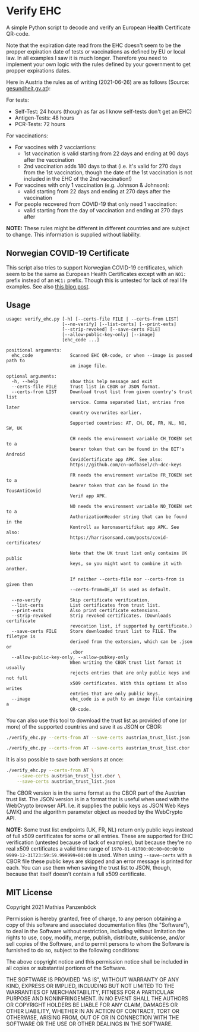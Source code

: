 Verify EHC
==========

A simple Python script to decode and verify an European Health Certificate QR-code.

Note that the expiration date read from the EHC doesn't seem to be the propper
expiration date of tests or vaccinations as defined by EU or local law. In all
examples I saw it is much longer. Therefore you need to implement your own logic
with the rules defined by your government to get propper expirations dates.

Here in Austria the rules as of writing (2021-06-26) are as follows (Source:
[gesundheit.gv.at](https://www.gesundheit.gv.at/service/gruener-pass/inhalt#heading_Was_bekomme_ich_ein_Impfzertifikat_und_wie_lange_gilt_es_)):

For tests:

* Self-Test: 24 hours (though as far as I know self-tests don't get an EHC)
* Antigen-Tests: 48 hours
* PCR-Tests: 72 hours

For vaccinations:

* For vaccines with 2 vacciantions:
  - 1st vaccination is valid starting from 22 days and ending at 90 days after
    the vaccination
  - 2nd vaccination adds 180 days to that (i.e. it's valid for 270 days from
    the 1st vaccination, though the date of the 1st vaccination is not included
    in the EHC of the 2nd vaccination!)
* For vaccines with only 1 vaccination (e.g. Johnson & Johnson):
  - valid starting from 22 days and ending at 270 days after the vaccination
* For people recovered from COVID-19 that only need 1 vaccination:
  - valid starting from the day of vaccination and ending at 270 days after

**NOTE:** These rules might be different in different countries and are subject
to change. This information is supplied without liability.

Norwegian COVID-19 Certificate
------------------------------

This script also tries to support Norwegian COVID-19 certificates, which seem
to be the same as European Health Certificates except with an `NO1:` prefix
instead of an `HC1:` prefix. Though this is untested for lack of real life
examples. See also
[this blog post](https://harrisonsand.com/posts/covid-certificates/).

Usage
-----

```plain
usage: verify_ehc.py [-h] [--certs-file FILE | --certs-from LIST]
                     [--no-verify] [--list-certs] [--print-exts]
                     [--strip-revoked] [--save-certs FILE]
                     [--allow-public-key-only] [--image]
                     [ehc_code ...]

positional arguments:
  ehc_code              Scanned EHC QR-code, or when --image is passed path to
                        an image file.

optional arguments:
  -h, --help            show this help message and exit
  --certs-file FILE     Trust list in CBOR or JSON format.
  --certs-from LIST     Download trust list from given country's trust list
                        service. Comma separated list, entries from later
                        country overwrites earlier.
                        
                        Supported countries: AT, CH, DE, FR, NL, NO, SW, UK
                        
                        CH needs the environment variable CH_TOKEN set to a
                        bearer token that can be found in the BIT's Android
                        CovidCertificate app APK. See also:
                        https://github.com/cn-uofbasel/ch-dcc-keys
                        
                        FR needs the environment varialbe FR_TOKEN set to a
                        bearer token that can be found in the TousAntiCovid
                        Verif app APK.
                        
                        NO needs the environment variable NO_TOKEN set to a
                        AuthorizationHeader string that can be found in the
                        Kontroll av koronasertifikat app APK. See also:
                        https://harrisonsand.com/posts/covid-certificates/
                        
                        Note that the UK trust list only contains UK public
                        keys, so you might want to combine it with another.
                        
                        If neither --certs-file nor --certs-from is given then
                        --certs-from=DE,AT is used as default.
                        
  --no-verify           Skip certificate verification.
  --list-certs          List certificates from trust list.
  --print-exts          Also print certificate extensions.
  --strip-revoked       Strip revoked certificates. (Downloads certificate
                        revocation list, if supported by certificate.)
  --save-certs FILE     Store downloaded trust list to FILE. The filetype is
                        derived from the extension, which can be .json or
                        .cbor
  --allow-public-key-only, --allow-pubkey-only
                        When writing the CBOR trust list format it usually
                        rejects entries that are only public keys and not full
                        x509 certificates. With this options it also writes
                        entries that are only public keys.
  --image               ehc_code is a path to an image file containing a
                        QR-code.
```

You can also use this tool to download the trust list as provided of one (or
more) of the supported countries and save it as JSON or CBOR:

```bash
./verify_ehc.py --certs-from AT --save-certs austrian_trust_list.json
```

```bash
./verify_ehc.py --certs-from AT --save-certs austrian_trust_list.cbor
```

It is also possible to save both versions at once:

```bash
./verify_ehc.py --certs-from AT \
    --save-certs austrian_trust_list.cbor \
    --save-certs austrian_trust_list.json
```

The CBOR version is in the same format as the CBOR part of the Austrian trust
list. The JSON version is in a format that is useful when used with the
WebCrypto browser API. I.e. it supplies the public keys as JSON Web Keys (JWK)
and the algorithm parameter object as needed by the WebCrypto API.

**NOTE:** Some trust list endpoints (UK, FR, NL) return only public keys instead
of full x509 certificates for some or all entries. These are supported for EHC
verification (untested because of lack of examples), but because they're no real
x509 certificates a valid time range of `1970-01-01T00:00:00+00:00` to
`9999-12-31T23:59:59.999999+00:00` is used. When using `--save-certs` with a
CBOR file these public keys are skipped and an error message is printed for
each. You can use them when saving the trust list to JSON, though, because that
itself doesn't contain a full x509 certificate.

MIT License
-----------

Copyright 2021 Mathias Panzenböck

Permission is hereby granted, free of charge, to any person obtaining a copy of
this software and associated documentation files (the "Software"), to deal in
the Software without restriction, including without limitation the rights to
use, copy, modify, merge, publish, distribute, sublicense, and/or sell copies of
the Software, and to permit persons to whom the Software is furnished to do so,
subject to the following conditions:

The above copyright notice and this permission notice shall be included in all
copies or substantial portions of the Software.

THE SOFTWARE IS PROVIDED "AS IS", WITHOUT WARRANTY OF ANY KIND, EXPRESS OR
IMPLIED, INCLUDING BUT NOT LIMITED TO THE WARRANTIES OF MERCHANTABILITY, FITNESS
FOR A PARTICULAR PURPOSE AND NONINFRINGEMENT. IN NO EVENT SHALL THE AUTHORS OR
COPYRIGHT HOLDERS BE LIABLE FOR ANY CLAIM, DAMAGES OR OTHER LIABILITY, WHETHER
IN AN ACTION OF CONTRACT, TORT OR OTHERWISE, ARISING FROM, OUT OF OR IN
CONNECTION WITH THE SOFTWARE OR THE USE OR OTHER DEALINGS IN THE SOFTWARE.
